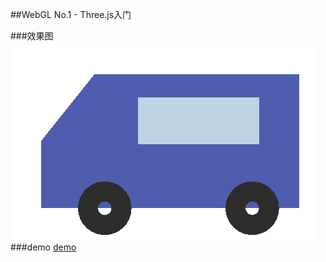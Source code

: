 ##WebGL No.1 - Three.js入门

###效果图
![效果图](charpt1.png)   
###demo
[demo](http://teresaruan.github.io/ife/WebVR/charpt1/car.html)


